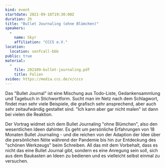 ```yaml
---
kind: event
startdate: 2021-09-16T19:30:00Z
duration: 2h
title: "Bullet Journaling (ohne Blümchen)"
speakers:
  -
    name: Skyr
    affiliation: "CCCS e.V."
location:
  location: senfcall-bbb
public: true
material:
  -
    file: 202109-bullet-journaling.pdf
    title: Folien
xvideo: https://media.ccc.de/v/cccs
---
```

Das "Bullet Journal" ist eine Mischung aus Todo-Liste, Gedankensammlung und Tagebuch in Stichwortform. Sucht man im Netz nach dem Schlagwort, findet man sehr viele Beispiele, die grafisch sehr ansprechend, aber auch sehr zeitaufwändig gestaltet sind. "Ich kann aber gar nicht malen" ist dann bei vielen die Reaktion.

Der Vortrag widmet sich dem Bullet Journaling "ohne Blümchen", also den wesentlichen Ideen dahinter. Es geht um persönliche Erfahrungen von 18 Monaten Bullet Journaling - und die reichen von der Adaption der Idee über die persönlichen Nöte während der Pandemie bis hin zur Entdeckung des "schönen Werkzeugs" beim Schreiben. All das mit dem Vorbehalt, dass es nicht das eine Bullet Journal gibt, sondern es eine Anregung sein soll, sich aus dem Baukasten an Ideen zu bedienen und es vielleicht selbst einmal zu versuchen.

